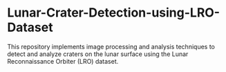 # Lunar-Crater-Detection-using-LRO-Dataset
This repository implements image processing and analysis techniques to detect and analyze craters on the lunar surface using the Lunar Reconnaissance Orbiter (LRO) dataset.
